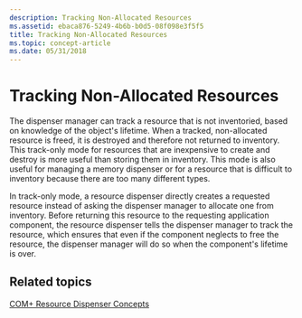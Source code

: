 ```yaml
---
description: Tracking Non-Allocated Resources
ms.assetid: ebaca876-5249-4b6b-b0d5-08f098e3f5f5
title: Tracking Non-Allocated Resources
ms.topic: concept-article
ms.date: 05/31/2018
---
```


# Tracking Non-Allocated Resources

The dispenser manager can track a resource that is not inventoried, based on knowledge of the object's lifetime. When a tracked, non-allocated resource is freed, it is destroyed and therefore not returned to inventory. This track-only mode for resources that are inexpensive to create and destroy is more useful than storing them in inventory. This mode is also useful for managing a memory dispenser or for a resource that is difficult to inventory because there are too many different types.

In track-only mode, a resource dispenser directly creates a requested resource instead of asking the dispenser manager to allocate one from inventory. Before returning this resource to the requesting application component, the resource dispenser tells the dispenser manager to track the resource, which ensures that even if the component neglects to free the resource, the dispenser manager will do so when the component's lifetime is over.

## Related topics

<dl> <dt>

[COM+ Resource Dispenser Concepts](com--resource-dispenser-concepts.md)
</dt> </dl>

 

 



